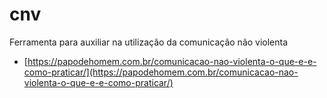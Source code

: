 # cnv
Ferramenta para auxiliar na utilização da comunicação não violenta

- [https://papodehomem.com.br/comunicacao-nao-violenta-o-que-e-e-como-praticar/](https://papodehomem.com.br/comunicacao-nao-violenta-o-que-e-e-como-praticar/)
